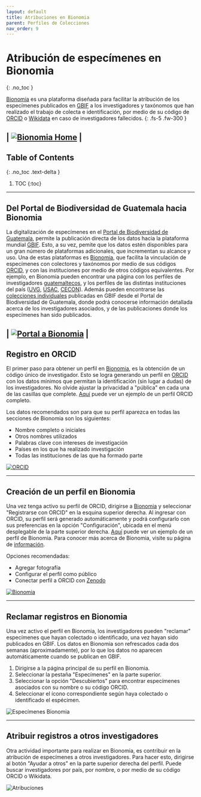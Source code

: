 ```yaml
---
layout: default
title: Atribuciones en Bionomia
parent: Perfiles de Colecciones 
nav_order: 9
---
```



# Atribución de especímenes en Bionomia
{: .no_toc }

[Bionomia](https://es.bionomia.net) es una plataforma diseñada para facilitar la atribución de los especímenes publicados en [GBIF](https://gbif.org) a los investigadores y taxónomos que han realizado el trabajo de colecta e identificación, por medio de su código de [ORCID](https://orcid.org) o [Wikidata](https://wikidata.org) en caso de investigadores fallecidos. 
{: .fs-5 .fw-300 }

| [<img src="https://github.com/GuatemalaPortal/guatemalaportal.github.io/blob/main/static/BionomiaHome.jpg?raw=true" alt="Bionomia Home">](https://es.bionomia.net/) |
---

## Table of Contents
{: .no_toc .text-delta }

1. TOC
{:toc}

---

## Del Portal de Biodiversidad de Guatemala hacia Bionomia

La digitalización de especímenes en el [Portal de Biodiversidad de Guatemala](https://biodiversidad.gt), permite la publicación directa de los datos hacia la plataforma mundial [GBIF](https://guatemalaportal.github.io/docs/colecciones/gbif/publicar). Esto, a su vez, pemite que los datos estén disponibles para un gran número de plataformas adicionales, que incrementan su alcance y uso. Una de estas plataformas es [Bionomia](https://es.bionomia.net), que facilita la vinculación de especímenes con colectores y taxónomos por medio de sus códigos [ORCID](https://orcid.org), y con las instituciones por medio de otros códigos equivalentes. Por ejemplo, en Bionomia pueden encontrar una página con los perfiles de investigadores [guatemaltecos](https://es.bionomia.net/country/GT), y los perfiles de las distintas instituciones del país ([UVG](https://es.bionomia.net/organization/Q7894349), [USAC](https://es.bionomia.net/organization/Q607331), [CECON](https://es.bionomia.net/organization/299615)). Además pueden encontrarse las [colecciones individuales](https://es.bionomia.net/dataset/624ffcb0-3723-4b6f-9039-eea2e1ef82e2) publicadas en GBIF desde el Portal de Biodiversidad de Guatemala, donde podrá conocerse información detallada acerca de los investigadores asociados, y de las publicaciones donde los especímenes han sido publicados. 

| [<img src="https://github.com/GuatemalaPortal/guatemalaportal.github.io/blob/main/static/portal/Bionomia.jpg?raw=true" alt="Portal a Bionomia">](https://es.bionomia.net/) | 
---

## Registro en ORCID 

El primer paso para obtener un perfil en [Bionomia](https://es.bionomia.net), es la obtención de un código único de investigador. Esto se logra generando un perfil en [ORCID](https://orcid.org) con los datos mínimos que permitan la identificación (sin lugar a dudas) de los investigadores. No olvide ajustar la privacidad a "pública" en cada una de las casillas que complete. [Aquí](https://orcid.org/0000-0002-4098-5823) puede ver un ejemplo de un perfil ORCID completo.

Los datos recomendados son para que su perfil aparezca en todas las secciones de Bionomia son los siguientes: 
- Nombre completo o iniciales 
- Otros nombres utilizados
- Palabras clave con intereses de investigación
- Países en los que ha realizado investigación
- Todas las instituciones de las que ha formado parte

[<img src="https://github.com/GuatemalaPortal/guatemalaportal.github.io/blob/main/static/Orcid2.jpg?raw=true" alt="ORCID">
](https://www.orcid.org)

---

## Creación de un perfil en Bionomia

Una vez tenga activo su perfil de ORCID, dirigirse a [Bionomia](https://es/bionomia.net) y seleccionar "Registrarse con ORCID" en la esquina superior derecha. Al ingresar con ORCID, su perfil será generado automáticamente y podrá configurarlo con sus preferencias en la opción "Configuración", ubicada en el menú desplegable de la parte superior derecha. [Aquí](https://es.bionomia.net/0000-0002-4098-5823) puede ver un ejemplo de un perfil de Bionomia. Para conocer más acerca de Bionomia, visite su página de [información](https://es.bionomia.net/how-it-works).

Opciones recomendadas: 
- Agregar fotografía
- Configurar el perfil como público
- Conectar perfil a ORCID con [Zenodo](https://zenodo.org) 

[<img src="https://github.com/GuatemalaPortal/guatemalaportal.github.io/blob/main/static/bionomia.jpg?raw=true" alt="Bionomia">](https://es.bionomia.net/0000-0002-4098-5823)

---

## Reclamar registros en Bionomia 

Una vez activo el perfil en Bionomia, los investigadores pueden "reclamar" especímenes que hayan colectado o identificado, una vez hayan sido publicados en GBIF. Los datos en Bionomia son refrescados cada dos semanas (aproximadamente), por lo que los datos no aparecen automáticamente cuando se publican en GBIF. 

1. Dirigirse a la página principal de su perfil en Bionomia.
2. Seleccionar la pestaña "Especímenes" en la parte superior.
3. Seleccionar la opción "Descubiertos" para encontrar especímenes asociados con su nombre o su código ORCID.
4. Seleccionar el ícono correspondiente según haya colectado o identificado el espécimen. 

<img src="https://github.com/GuatemalaPortal/guatemalaportal.github.io/blob/main/static/bionomiadisc.jpg?raw=true" alt="Especímenes Bionomia">

---

## Atribuir registros a otros investigadores

Otra actividad importante para realizar en Bionomia, es contribuir en la atribución de especímenes a otros investigadores. Para hacer esto, dirigirse al botón "Ayudar a otros" en la parte superior derecha del perfil. Puede buscar investigadores por país, por nombre, o por medio de su código ORCID o Wikidata. 

<img src="https://github.com/GuatemalaPortal/guatemalaportal.github.io/blob/main/static/atrib.jpg?raw=true" alt="Atribuciones">
